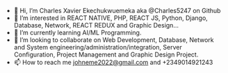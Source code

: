 - 👋 Hi, I’m Charles Xavier Ekechukwuemeka aka @Charles5247 on Github
- 👀 I’m interested in REACT NATIVE, PHP, REACT JS, Python, Django, Database, Network, REACT REDUX and Graphic Design...
- 🌱 I’m currently learning AI/ML Programming.
- 💞️ I’m looking to collaborate on Web Development, Database, Network and System engineering/administration/integration, Server Configuration, Project Management and Graphic Design Project.
- 📫 How to reach me johneme2022@gmail.com and +2349014921243

<!---
Charles5247/Charles5247 is a ✨ special ✨ repository because its `README.md` (this file) appears on your GitHub profile.
You can click the Preview link to view your changes.
--->

